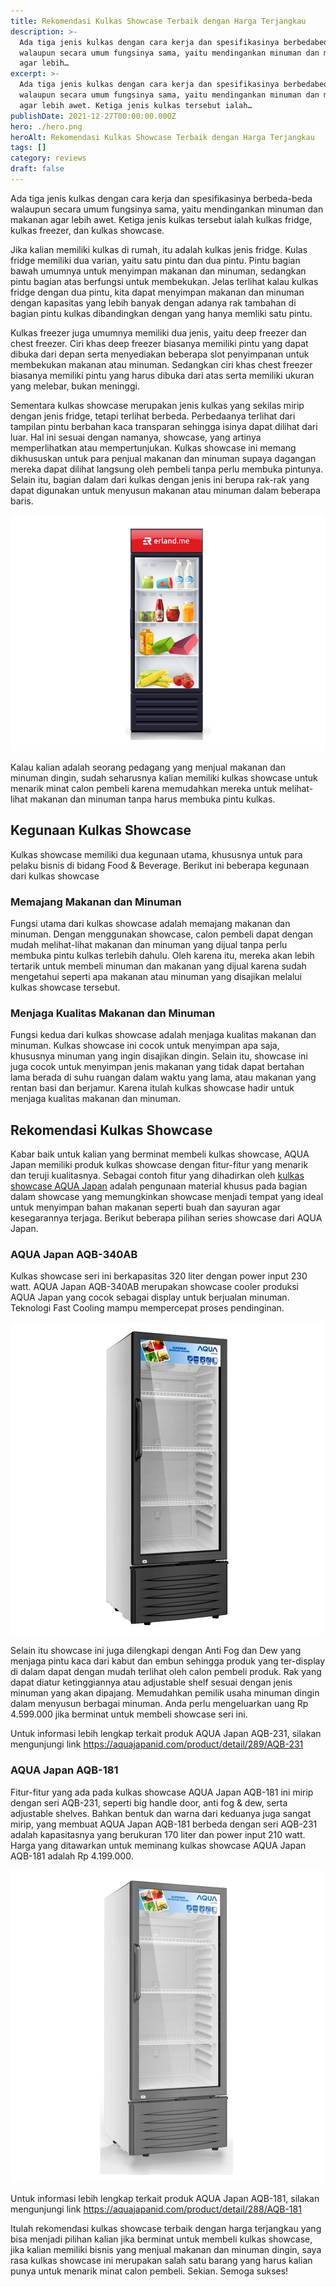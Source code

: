 ```yaml
---
title: Rekomendasi Kulkas Showcase Terbaik dengan Harga Terjangkau
description: >-
  Ada tiga jenis kulkas dengan cara kerja dan spesifikasinya berbedabeda
  walaupun secara umum fungsinya sama, yaitu mendingankan minuman dan makanan
  agar lebih…
excerpt: >-
  Ada tiga jenis kulkas dengan cara kerja dan spesifikasinya berbedabeda
  walaupun secara umum fungsinya sama, yaitu mendingankan minuman dan makanan
  agar lebih awet. Ketiga jenis kulkas tersebut ialah…
publishDate: 2021-12-27T00:00:00.000Z
hero: ./hero.png
heroAlt: Rekomendasi Kulkas Showcase Terbaik dengan Harga Terjangkau
tags: []
category: reviews
draft: false
---
```


Ada tiga jenis kulkas dengan cara kerja dan spesifikasinya berbeda-beda walaupun secara umum fungsinya sama, yaitu mendingankan minuman dan makanan agar lebih awet. Ketiga jenis kulkas tersebut ialah kulkas fridge, kulkas freezer, dan kulkas showcase.

Jika kalian memiliki kulkas di rumah, itu adalah kulkas jenis fridge. Kulas fridge memiliki dua varian, yaitu satu pintu dan dua pintu. Pintu bagian bawah umumnya untuk menyimpan makanan dan minuman, sedangkan pintu bagian atas berfungsi untuk membekukan. Jelas terlihat kalau kulkas fridge dengan dua pintu, kita dapat menyimpan makanan dan minuman dengan kapasitas yang lebih banyak dengan adanya rak tambahan di bagian pintu kulkas dibandingkan dengan yang hanya memliki satu pintu.

Kulkas freezer juga umumnya memiliki dua jenis, yaitu deep freezer dan chest freezer. Ciri khas deep freezer biasanya memiliki pintu yang dapat dibuka dari depan serta menyediakan beberapa slot penyimpanan untuk membekukan makanan atau minuman. Sedangkan ciri khas chest freezer biasanya memiliki pintu yang harus dibuka dari atas serta memiliki ukuran yang melebar, bukan meninggi.

Sementara kulkas showcase merupakan jenis kulkas yang sekilas mirip dengan jenis fridge, tetapi terlihat berbeda. Perbedaanya terlihat dari tampilan pintu berbahan kaca transparan sehingga isinya dapat dilihat dari luar. Hal ini sesuai dengan namanya, showcase, yang artinya memperlihatkan atau mempertunjukan. Kulkas showcase ini memang dikhususkan untuk para penjual makanan dan minuman supaya dagangan mereka dapat dilihat langsung oleh pembeli tanpa perlu membuka pintunya. Selain itu, bagian dalam dari kulkas dengan jenis ini berupa rak-rak yang dapat digunakan untuk menyusun makanan atau minuman dalam beberapa baris.

![kulkas showcase](./images/kulkas-showcase.png 'kulkas showcase')

Kalau kalian adalah seorang pedagang yang menjual makanan dan minuman dingin, sudah seharusnya kalian memiliki kulkas showcase untuk menarik minat calon pembeli karena memudahkan mereka untuk melihat-lihat makanan dan minuman tanpa harus membuka pintu kulkas.

## Kegunaan Kulkas Showcase

Kulkas showcase memiliki dua kegunaan utama, khususnya untuk para pelaku bisnis di bidang Food & Beverage. Berikut ini beberapa kegunaan dari kulkas showcase

### Memajang Makanan dan Minuman

Fungsi utama dari kulkas showcase adalah memajang makanan dan minuman. Dengan menggunakan showcase, calon pembeli dapat dengan mudah melihat-lihat makanan dan minuman yang dijual tanpa perlu membuka pintu kulkas terlebih dahulu. Oleh karena itu, mereka akan lebih tertarik untuk membeli minuman dan makanan yang dijual karena sudah mengetahui seperti apa makanan atau minuman yang disajikan melalui kulkas showcase tersebut.

### Menjaga Kualitas Makanan dan Minuman

Fungsi kedua dari kulkas showcase adalah menjaga kualitas makanan dan minuman. Kulkas showcase ini cocok untuk menyimpan apa saja, khususnya minuman yang ingin disajikan dingin. Selain itu, showcase ini juga cocok untuk menyimpan jenis makanan yang tidak dapat bertahan lama berada di suhu ruangan dalam waktu yang lama, atau makanan yang rentan basi dan berjamur. Karena itulah kulkas showcase hadir untuk menjaga kualitas makanan dan minuman.

## Rekomendasi Kulkas Showcase

Kabar baik untuk kalian yang berminat membeli kulkas showcase, AQUA Japan memiliki produk kulkas showcase dengan fitur-fitur yang menarik dan teruji kualitasnya. Sebagai contoh fitur yang dihadirkan oleh <a href="https://aquajapanid.com/product/27/BEVERAGE+COOLER">kulkas showcase AQUA Japan</a> adalah pengunaan material khusus pada bagian dalam showcase yang memungkinkan showcase menjadi tempat yang ideal untuk menyimpan bahan makanan seperti buah dan sayuran agar kesegarannya terjaga. Berikut beberapa pilihan series showcase dari AQUA Japan.

### AQUA Japan AQB-340AB

Kulkas showcase seri ini berkapasitas 320 liter dengan power input 230 watt. AQUA Japan AQB-340AB merupakan showcase cooler produksi AQUA Japan yang cocok sebagai display untuk berjualan minuman. Teknologi Fast Cooling mampu mempercepat proses pendinginan.

![aqua japan aqb 231](./images/aqua-japan-aqb-231.jpg 'AQUA Japan AQB-231')

Selain itu showcase ini juga dilengkapi dengan Anti Fog dan Dew yang menjaga pintu kaca dari kabut dan embun sehingga produk yang ter-display di dalam dapat dengan mudah terlihat oleh calon pembeli produk. Rak yang dapat diatur ketinggiannya atau adjustable shelf sesuai dengan jenis minuman yang akan dipajang. Memudahkan pemilik usaha minuman dingin dalam menyusun berbagai minuman. Anda perlu mengeluarkan uang Rp 4.599.000 jika berminat untuk membeli showcase seri ini.

Untuk informasi lebih lengkap terkait produk AQUA Japan AQB-231, silakan mengunjungi link <a href="https://aquajapanid.com/product/detail/289/AQB-231">https://aquajapanid.com/product/detail/289/AQB-231</a>

### AQUA Japan AQB-181

Fitur-fitur yang ada pada kulkas showcase AQUA Japan AQB-181 ini mirip dengan seri AQB-231, seperti big handle door, anti fog & dew, serta adjustable shelves. Bahkan bentuk dan warna dari keduanya juga sangat mirip, yang membuat AQUA Japan AQB-181 berbeda dengan seri AQB-231 adalah kapasitasnya yang berukuran 170 liter dan power input 210 watt. Harga yang ditawarkan untuk meminang kulkas showcase AQUA Japan AQB-181 adalah Rp 4.199.000.

![aqua japan aqb 181](./images/aqua-japan-aqb-181.jpg 'AQUA Japan AQB-181')

Untuk informasi lebih lengkap terkait produk AQUA Japan AQB-181, silakan mengunjungi link <a href="https://aquajapanid.com/product/detail/288/AQB-181">https://aquajapanid.com/product/detail/288/AQB-181</a>

Itulah rekomendasi kulkas showcase terbaik dengan harga terjangkau yang bisa menjadi pilihan kalian jika berminat untuk membeli kulkas showcase, jika kalian memiliki bisnis yang menjual makanan dan minuman dingin, saya rasa kulkas showcase ini merupakan salah satu barang yang harus kalian punya untuk menarik minat calon pembeli. Sekian. Semoga sukses!
